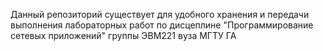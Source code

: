 Данный репозиторий существует для удобного хранения и передачи выполнения лабораторных работ по дисцеплине "Программирование сетевых приложений" группы ЭВМ221 вуза МГТУ ГА
